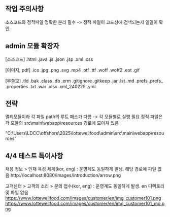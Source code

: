 ```table-of-contents
```


## 작업 주의사항
소스코드와 정적파일 명확한 분리 필수 -> 정적 파일이 코드상에 검색되는지 일일이 확인

## admin 모듈 확장자
[소스코드]
.html
.java
.js
.json
.jsp
.xml
.css

[이미지, pdf]
.ico
.jpg
.png
.svg
.mp4
.otf
.ttf
.woff
.woff2
.eot
.gif

[무쓸모]
.tld
.bak
.class
.db
.erm
.gitignore
.gitkeep
.jar
.lst
.md
.prefs
.prefs_
.properties
.txt
.war
.xlsx
.xml_240229
.yml


## 전략
멀티모듈이라 각 파일 path의 루트 패스가 다름 -> 각 모듈별로 실행 필요
정적 파일은 각 모듈의 src\main\webapp\resources 경로에 모아져 있음


"C:\Users\LDCC\offshore\2025\lottewellfood\admin\src\main\webapp\resources"

## 4/4 테스트 특이사항

채용 정보 > 인재 육성 체계(kor, eng) : 운영계도 동일하게 발생. 해당 경로에 파일 없음
http://localhost:8080/images/introduction/arrow.png

고객센터 > 고객의 소리 > 문의 접수(kor, eng) : 운영계도 동일하게 발생. en 디렉토리 및 파일 없음
https://www.lottewellfood.com/images/customer/en/img_customer101.png
https://www.lottewellfood.com/images/customer/en/img_customer101_mo.png
